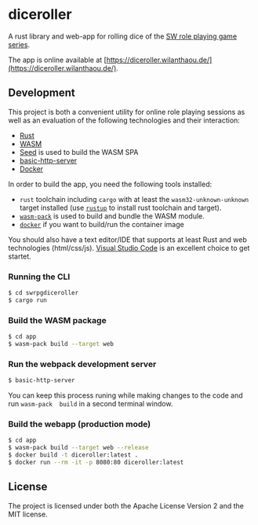 # diceroller

A rust library and web-app for rolling dice of the 
[SW role playing game series](https://www.fantasyflightgames.com/en/starwarsrpg/).

The app is online available at 
[https://diceroller.wilanthaou.de/](https://diceroller.wilanthaou.de/).

## Development

This project is both a convenient utility for online role playing sessions as well as
an evaluation of the following technologies and their interaction:

* [Rust](https://www.rust-lang.org/)
* [WASM](https://webassembly.org/)
* [Seed](https://webassembly.org/) is used to build the WASM SPA
* [basic-http-server](https://github.com/brson/basic-http-server)
* [Docker](https://www.docker.com/)

In order to build the app, you need the following tools installed:

* `rust` toolchain including `cargo` with at least the `wasm32-unknown-unknown` target 
installed (use [`rustup`](https://rustup.rs/) to install rust toolchain and target).
* [`wasm-pack`](https://rustwasm.github.io/wasm-pack/installer/) is used to build and 
bundle the WASM module.
* [`docker`](https://www.docker.com/) if you want to build/run the container image

You should also have a text editor/IDE that supports at least Rust and web technologies 
(html/css/js). [Visual Studio Code](https://code.visualstudio.com/) is an excellent 
choice to get startet.

### Running the CLI

```bash
$ cd swrpgdiceroller
$ cargo run
```

### Build the WASM package

```bash
$ cd app
$ wasm-pack build --target web
```

### Run the webpack development server

```bash
$ basic-http-server
```

You can keep this process runing while making changes to the code and run `wasm-pack 
build` in a second terminal window.

### Build the webapp (production mode)

```bash
$ cd app
$ wasm-pack build --target web --release
$ docker build -t diceroller:latest .
$ docker run --rm -it -p 8080:80 diceroller:latest
```

## License

The project is licensed under both the Apache License Version 2 and the MIT license.

